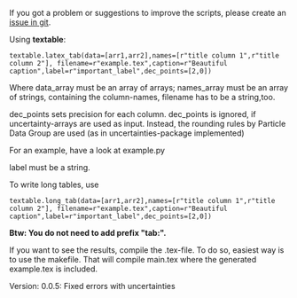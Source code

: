 
If you got a problem or suggestions to improve the scripts, please create an [issue in git](https://github.com/Julian-Hochhaus/py_modules/issues).

Using **textable**:

    textable.latex_tab(data=[arr1,arr2],names=[r"title column 1",r"title column 2"], filename=r"example.tex",caption=r"Beautiful caption",label=r"important_label",dec_points=[2,0])


Where data_array must be an array of arrays; names_array must be an array of strings, containing the column-names, filename has to be a string,too.

dec_points sets precision for each column. dec_points is ignored, if uncertainty-arrays are used as input. Instead, the rounding rules by Particle Data Group are used (as in uncertainties-package implemented)



For an example, have a look at example.py

label must be a string.


To write long tables, use

    textable.long_tab(data=[arr1,arr2],names=[r"title column 1",r"title column 2"], filename=r"example.tex",caption=r"Beautiful caption",label=r"important_label",dec_points=[2,0])



**Btw: You do not need to add prefix "tab:".**


If you want to see the results, compile the .tex-file.
To do so, easiest way is to use the makefile.
That will compile main.tex where the generated example.tex is included.

Version:
0.0.5: Fixed errors with uncertainties
